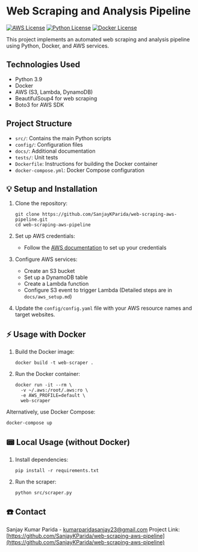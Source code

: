 # Web Scraping and Analysis Pipeline
[![AWS License](https://img.shields.io/badge/Amazon_AWS-FF9900?style=for-the-badge&logo=amazonaws&logoColor=white)](https://aws.amazon.com/)
[![Python License](https://img.shields.io/badge/Python-FFD43B?style=for-the-badge&logo=python&logoColor=blue)](https://aws.amazon.com/)
[![Docker License](https://img.shields.io/badge/Docker-2CA5E0?style=for-the-badge&logo=docker&logoColor=white)](https://www.docker.com/)

This project implements an automated web scraping and analysis pipeline using Python, Docker, and AWS services.

## Technologies Used

- Python 3.9
- Docker
- AWS (S3, Lambda, DynamoDB)
- BeautifulSoup4 for web scraping
- Boto3 for AWS SDK

## Project Structure

- `src/`: Contains the main Python scripts
- `config/`: Configuration files
- `docs/`: Additional documentation
- `tests/`: Unit tests
- `Dockerfile`: Instructions for building the Docker container
- `docker-compose.yml`: Docker Compose configuration

## 💡 Setup and Installation

1. Clone the repository:
   ```
   git clone https://github.com/SanjayKParida/web-scraping-aws-pipeline.git
   cd web-scraping-aws-pipeline
   ```

2. Set up AWS credentials:
   - Follow the [AWS documentation](https://docs.aws.amazon.com/cli/latest/userguide/cli-configure-files.html) to set up your credentials

3. Configure AWS services:
   - Create an S3 bucket
   - Set up a DynamoDB table
   - Create a Lambda function
   - Configure S3 event to trigger Lambda
   (Detailed steps are in `docs/aws_setup.md`)

4. Update the `config/config.yaml` file with your AWS resource names and target websites.

## ⚡️ Usage with Docker

1. Build the Docker image:
   ```
   docker build -t web-scraper .
   ```

2. Run the Docker container:
   ```
   docker run -it --rm \
     -v ~/.aws:/root/.aws:ro \
     -e AWS_PROFILE=default \
     web-scraper
   ```

Alternatively, use Docker Compose:
```
docker-compose up
```

## 📟 Local Usage (without Docker)

1. Install dependencies:
   ```
   pip install -r requirements.txt
   ```

2. Run the scraper:
   ```
   python src/scraper.py
   ```

## ☎️ Contact

Sanjay Kumar Parida - kumarparidasanjay23@gmail.com
Project Link: [https://github.com/SanjayKParida/web-scraping-aws-pipeline](https://github.com/SanjayKParida/web-scraping-aws-pipeline)
